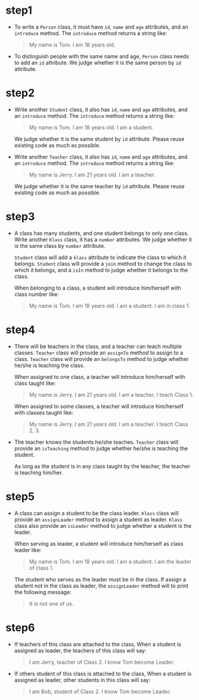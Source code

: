 # step1 
- To write a `Person` class, it must have `id`, `name` and `age` attributes, and an `introduce` method.
   The `introduce` method returns a string like:

   >My name is Tom. I am 18 years old.

- To distinguish people with the same name and age, `Person` class needs to add an `id` attribute.
   We judge whether it is the same person by `id` attribute.

# step2
- Write another `Student` class, it also has `id`, `name` and `age` attributes, and an `introduce` method.
   The `introduce` method returns a string like: 

   >My name is Tom. I am 18 years old. I am a student.

   We judge whether it is the same student by `id` attribute. 
   Please reuse existing code as much as possible.

- Write another `Teacher` class, it also has `id`, `name` and `age` attributes, and an `introduce` method.
   The `introduce` method returns a string like:

   >My name is Jerry. I am 21 years old. I am a teacher.

   We judge whether it is the same teacher by `id` attribute.
   Please reuse existing code as much as possible.

# step3
- A class has many students, and one student belongs to only one class. 
   Write another `Klass` class, it has a `number` attributes.
   We judge whether it is the same class by `number` attribute.
   
   `Student` class will add a `klass` attribute to indicate the class to which it belongs.
   `Student` class will provide a `join` method to change the class to which it belongs, 
   and a `isIn` method to judge whether it belongs to the class.

   When belonging to a class, a student will introduce him/herself with class number like:

   >My name is Tom. I am 18 years old. I am a student. I am in class 1.

# step4
- There will be teachers in the class, and a teacher can teach multiple classes.
   `Teacher` class will provide an `assignTo` method to assign to a class.
   `Teacher` class will provide an `belongsTo` method to judge whether he/she is teaching the class.
   
   When assigned to one class, a teacher will introduce him/herself with class taught like:

   >My name is Jerry. I am 21 years old. I am a teacher. I teach Class 1.

   When assigned to some classes, a teacher will introduce him/herself with classes taught like:

   >My name is Jerry. I am 21 years old. I am a teacher. I teach Class 2, 3.

- The teacher knows the students he/she teaches.
   `Teacher` class will provide an `isTeaching` method to judge whether he/she is teaching the student.

   As long as the student is in any class taught by the teacher, the teacher is teaching him/her.

# step5
- A class can assign a student to be the class leader. 
   `Klass` class will provide an `assignLeader` method to assign a student as leader.
   `Klass` class also provide an `isLeader` method to judge whether a student is the leader.

   When serving as leader, a student will introduce him/herself as class leader like:

    >My name is Tom. I am 18 years old. I am a student. I am the leader of class 1.

   The student who serves as the leader must be in the class.
   If assign a student not in the class as leader, the `assignLeader` method will to print the following message:

    >It is not one of us.

# step6
- If teachers of this class are attached to the class, When a student is assigned as leader, the teachers of this class will say:
  > I am Jerry, teacher of Class 2. I know Tom become Leader.

- If others student of this class is attached to the class, When a student is assigned as leader, other students in this class will say:
  > I am Bob, student of Class 2. I know Tom become Leader.

